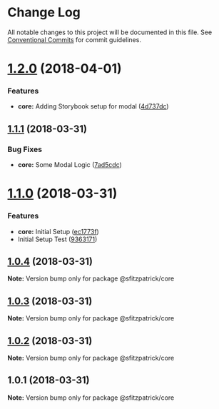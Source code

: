 # Change Log

All notable changes to this project will be documented in this file.
See [Conventional Commits](https://conventionalcommits.org) for commit guidelines.

<a name="1.2.0"></a>
# [1.2.0](https://github.com/stevenfitzpatrick/ui-modal/compare/v1.1.1...v1.2.0) (2018-04-01)


### Features

* **core:** Adding Storybook setup for modal ([4d737dc](https://github.com/stevenfitzpatrick/ui-modal/commit/4d737dc))




<a name="1.1.1"></a>
## [1.1.1](https://github.com/stevenfitzpatrick/ui-modal/compare/v1.1.0...v1.1.1) (2018-03-31)


### Bug Fixes

* **core:** Some Modal Logic ([7ad5cdc](https://github.com/stevenfitzpatrick/ui-modal/commit/7ad5cdc))




<a name="1.1.0"></a>
# [1.1.0](https://github.com/stevenfitzpatrick/ui-modal/compare/v1.0.4...v1.1.0) (2018-03-31)


### Features

* **core:** Initial Setup ([ec1773f](https://github.com/stevenfitzpatrick/ui-modal/commit/ec1773f))
* Initial Setup Test ([9363171](https://github.com/stevenfitzpatrick/ui-modal/commit/9363171))




<a name="1.0.4"></a>
## [1.0.4](https://github.com/stevenfitzpatrick/ui-modal/compare/v1.0.3...v1.0.4) (2018-03-31)




**Note:** Version bump only for package @sfitzpatrick/core

<a name="1.0.3"></a>
## [1.0.3](https://github.com/stevenfitzpatrick/ui-modal/compare/v1.0.2...v1.0.3) (2018-03-31)




**Note:** Version bump only for package @sfitzpatrick/core

<a name="1.0.2"></a>
## [1.0.2](https://github.com/stevenfitzpatrick/ui-modal/compare/v1.0.1...v1.0.2) (2018-03-31)




**Note:** Version bump only for package @sfitzpatrick/core

<a name="1.0.1"></a>
## 1.0.1 (2018-03-31)




**Note:** Version bump only for package @sfitzpatrick/core
